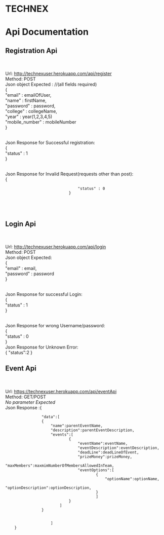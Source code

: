 # TECHNEX

# Api Documentation
## Registration Api
<br> <br>
Url: http://technexuser.herokuapp.com/api/register
<br>
Method: POST
<br>
Json object Expected : 			//(all fields required)<br>
								{<br>
									"email" : emailOfUser,<br>
									"name" : firstName,<br>
									"password" : password,<br>
									"college" : collegeName,<br>
									"year" : year(1,2,3,4,5)<br>
									"mobile_number" : mobileNumber<br>
								 }<br><br>

Json Response for Successful registration:<br>
								{<br>
								 	"status" : 1<br>
								}<br><br>


Json Response for Invalid Request(requests other than post):<br>
								{<br>
									
									"status" : 0
								}
<br><br>

## Login Api
<br><br>
Url: http://technexuser.herokuapp.com/api/login
<br>
Method: POST
<br>
Json object Expected:<br>			{<br>
									"email" : email,<br>
									"password" : password<br>
								}<br><br>

Json Response for successful Login: <br>
								{<br>
									"status" : 1<br>
								}<br><br>

Json Response for wrong Username/password:<br>
								{<br>
									"status" : 0<br>
								}<br>
Json Response for Unknown Error:<br>
						{
						"status":2
						}


## Event Api
<br><br>
Url: https://technexuser.herokuapp.com/api/eventApi
<br>
Method: GET/POST
<br>
*No parameter Expected*
<br>
Json Response :{<br>
					
					"data":[
					{
						"name":parentEventName,
						"description":parentEventDescription,
						"events":[
								{
									"eventName":eventName,
									"eventDescription":eventDescription,
									"deadLine":deadLineOfEvent,
									"prizeMoney":prizeMoney,
									"maxMembers":maxmimNumberOfMembersAllowedInTeam,
									"eventOptions":[
											{
												"optionName":optionName,
												"optionDescription":optionDescription,
											}
											]
								}
							]
					}
			
			
						]
		}

